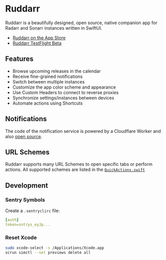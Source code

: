 # Ruddarr

Ruddarr is a beautifully designed, open source, native companion app for Radarr and Sonarr instances written in SwiftUI.

- [Ruddarr on the App Store](https://apps.apple.com/app/ruddarr/id6476240130)
- [Ruddarr TestFlight Beta](https://testflight.apple.com/join/WbWNuoos)

## Features

- Browse upcoming releases in the calendar
- Receive fine-grained notifications
- Switch between multiple instances
- Customize the app color scheme and appearance
- Use Custom Headers to connect to reverse proxies
- Synchronize settings/instances between devices
- Automate actions using Shortcuts

## Notifications

The code of the notification service is powered by a Cloudflare Worker and also [open source](https://github.com/ruddarr/apns-worker).

## URL Schemes

Ruddarr supports many URL Schemes to open specific tabs or perform actions. All supported schemes are listed in the [`QuickActions.swift`](https://github.com/ruddarr/app/blob/develop/Ruddarr/Dependencies/QuickActions.swift)

## Development

### Sentry Symbols

Create a `.sentryclirc` file:

```yml
[auth]
token=sntrys_eyJp...
```

### Reset Xcode

```bash
sudo xcode-select -s /Applications/Xcode.app
xcrun simctl --set previews delete all
```
